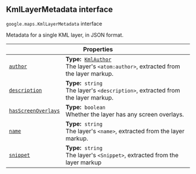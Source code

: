 
<devsite-heading text=" KmlLayerMetadata interface" for="KmlLayerMetadata" level="h2" link="" toc="" back-to-top=""><h2 id="KmlLayerMetadata" is-upgraded="">KmlLayerMetadata interface </h2></devsite-heading>
<p>
<code translate="no" dir="ltr"><span itemprop="path">google.maps</span>.<span itemprop="name">KmlLayerMetadata</span></code>
interface
</p>
<p>Metadata for a single KML layer, in JSON format.</p>
<div class="devsite-table-wrapper"><table class="properties responsive" summary="interface KmlLayerMetadata - Properties">
<thead>
<tr><th colspan="2">Properties</th>
</tr></thead>
<tbody>
<tr id="KmlLayerMetadata.author">
<td itemprop="property"><code translate="no" dir="ltr"><a class="secret-link" href="#KmlLayerMetadata.author"><span>author</span></a></code></td>
<td><div><strong>Type:</strong>&nbsp; <code translate="no" dir="ltr"><a href="KmlAuthor.md">KmlAuthor</a></code></div>
<div class="desc">The layer's <code translate="no" dir="ltr">&lt;atom:author&gt;</code>, extracted from the layer markup.</div></td>
</tr>
<tr id="KmlLayerMetadata.description">
<td itemprop="property"><code translate="no" dir="ltr"><a class="secret-link" href="#KmlLayerMetadata.description"><span>description</span></a></code></td>
<td><div><strong>Type:</strong>&nbsp; <code translate="no" dir="ltr">string</code></div>
<div class="desc">The layer's <code translate="no" dir="ltr">&lt;description&gt;</code>, extracted from the layer markup.</div></td>
</tr>
<tr id="KmlLayerMetadata.hasScreenOverlays">
<td itemprop="property"><code translate="no" dir="ltr"><a class="secret-link" href="#KmlLayerMetadata.hasScreenOverlays"><span>hasScreenOverlays</span></a></code></td>
<td><div><strong>Type:</strong>&nbsp; <code translate="no" dir="ltr">boolean</code></div>
<div class="desc">Whether the layer has any screen overlays.</div></td>
</tr>
<tr id="KmlLayerMetadata.name">
<td itemprop="property"><code translate="no" dir="ltr"><a class="secret-link" href="#KmlLayerMetadata.name"><span>name</span></a></code></td>
<td><div><strong>Type:</strong>&nbsp; <code translate="no" dir="ltr">string</code></div>
<div class="desc">The layer's <code translate="no" dir="ltr">&lt;name&gt;</code>, extracted from the layer markup.</div></td>
</tr>
<tr id="KmlLayerMetadata.snippet">
<td itemprop="property"><code translate="no" dir="ltr"><a class="secret-link" href="#KmlLayerMetadata.snippet"><span>snippet</span></a></code></td>
<td><div><strong>Type:</strong>&nbsp; <code translate="no" dir="ltr">string</code></div>
<div class="desc">The layer's <code translate="no" dir="ltr">&lt;Snippet&gt;</code>, extracted from the layer markup</div></td>
</tr>
</tbody>
</table></div>
<script src="replace_links.js"></script>
